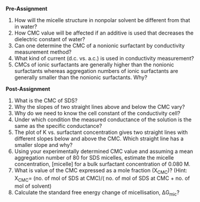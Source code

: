 **Pre-Assignment**

1. How will the micelle structure in nonpolar solvent be different from that in water?  
2. How CMC value will be affected if an additive is used that decreases the dielectric constant of water?  
3. Can one determine the CMC of a nonionic surfactant by conductivity measurement method?  
4. What kind of current (d.c. vs. a.c.) is used in conductivity measurement?  
5. CMCs of ionic surfactants are generally higher than the nonionic surfactants whereas aggregation numbers of ionic surfactants are generally smaller than the nonionic surfactants. Why?  

**Post-Assignment** 

1. What is the CMC of SDS?  
2. Why the slopes of two straight lines above and below the CMC vary?  
3. Why do we need to know the cell constant of the conductivity cell?     
4. Under which condition the measured conductance of the solution is the same as the specific conductance?    
5. The plot of K vs. surfactant concentration gives two straight lines with different slopes below and above the CMC. Which straight line has a smaller slope and why?    
6. Using your experimentally determined CMC value and assuming a mean aggregation number of 80 for SDS micelles, estimate the micelle concentration, [micelle] for a bulk surfactant concentration of 0.080 M.     
7. What is value of the CMC expressed as a mole fraction (X<sub>CMC</sub>)? (Hint: X<sub>CMC</sub>= (no. of mol of SDS at CMC)/( no. of mol of SDS at CMC + no. of mol of solvent)    
8. Calculate the standard free energy change of micellisation, ΔG<sub>mic</sub>?  


